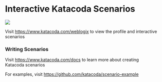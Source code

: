 # Interactive Katacoda Scenarios

[![](http://shields.katacoda.com/katacoda/weblogix/count.svg)](https://www.katacoda.com/weblogix "Get your profile on Katacoda.com")

Visit https://www.katacoda.com/weblogix to view the profile and interactive scenarios

### Writing Scenarios
Visit https://www.katacoda.com/docs to learn more about creating Katacoda scenarios

For examples, visit https://github.com/katacoda/scenario-example

